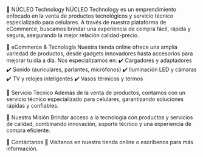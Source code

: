 🚀 NÚCLEO Technology
NÚCLEO Technology es un emprendimiento enfocado en la venta de productos tecnológicos y servicio técnico especializado para celulares. A través de nuestra plataforma de eCommerce, buscamos brindar una experiencia de compra fácil, rápida y segura, asegurando la mejor relación calidad-precio.

🛒 eCommerce & Tecnología
Nuestra tienda online ofrece una amplia variedad de productos, desde gadgets innovadores hasta accesorios para mejorar tu día a día. Nos especializamos en:
✔️ Cargadores y adaptadores
✔️ Sonido (auriculares, parlantes, micrófonos)
✔️ Iluminación LED y cámaras
✔️ TV y relojes inteligentes
✔️ Vasos térmicos y termos

🔧 Servicio Técnico
Además de la venta de productos, contamos con un servicio técnico especializado para celulares, garantizando soluciones rápidas y confiables.

🎯 Nuestra Misión
Brindar acceso a la tecnología con productos y servicios de calidad, combinando innovación, soporte técnico y una experiencia de compra eficiente.

📩 Contáctanos
📍 Visítanos en nuestra tienda online o escríbenos para más información.
